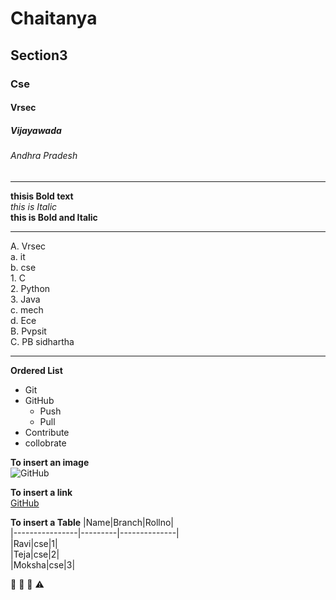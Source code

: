 # Chaitanya
## Section3
### Cse
#### Vrsec
##### Vijayawada
###### Andhra Pradesh

-----------------------------------------------

 **thisis Bold text**     
 *this is Italic*    
 **this is Bold and Italic**    
 
 ----------------------------------------------
 
 A. Vrsec                          
    a. it               
    b. cse           
       1. C              
       2. Python             
       3. Java              
   c. mech              
   d. Ece              
 B. Pvpsit                  
 C. PB sidhartha   
 
 ---------------------------------------------
     
**Ordered List**    

* Git    
* GitHub    
    - Push    
    - Pull    
* Contribute    
* collobrate     
       

**To insert an image**     
![GitHub](https://camo.githubusercontent.com/096a4cf5d80427996a16941ed68d83ec4be72fa8d650b30dcebceba7cc7ccd47/68747470733a2f2f63646e302e746e7763646e2e636f6d2f77702d636f6e74656e742f626c6f67732e6469722f312f66696c65732f323031382f30332f4769744875622d62726176652d6865642d373936783431382e6a7067)

**To insert a link**    
[GitHub](https://github.com/join)

**To insert a Table**
|Name|Branch|Rollno|   
|----------------|---------|--------------|   
|Ravi|cse|1|     
|Teja|cse|2|     
|Moksha|cse|3|     

🌅 :sunrise:      :beginner:          :warning:     

